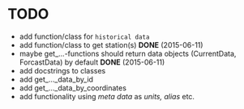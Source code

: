 # TODO
+ add function/class for `historical data`
+ add function/class to get station(s) **DONE** (2015-06-11)
+ maybe get_...-functions should return data objects
	(CurrentData, ForcastData) by default **DONE** (2015-06-11)
+ add docstrings to classes
+ add get_..._data_by_id
+ add get_..._data_by_coordinates
+ add functionality using *meta data* as *units, alias* etc.
